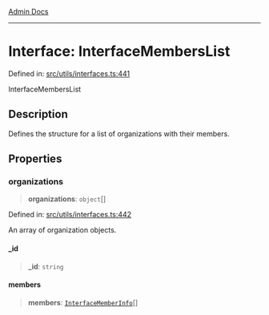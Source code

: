 [Admin Docs](/)

***

# Interface: InterfaceMembersList

Defined in: [src/utils/interfaces.ts:441](https://github.com/PalisadoesFoundation/talawa-admin/blob/main/src/utils/interfaces.ts#L441)

InterfaceMembersList

## Description

Defines the structure for a list of organizations with their members.

## Properties

### organizations

> **organizations**: `object`[]

Defined in: [src/utils/interfaces.ts:442](https://github.com/PalisadoesFoundation/talawa-admin/blob/main/src/utils/interfaces.ts#L442)

An array of organization objects.

#### \_id

> **\_id**: `string`

#### members

> **members**: [`InterfaceMemberInfo`](utils\interfaces\README\interfaces\InterfaceMemberInfo.md)[]
